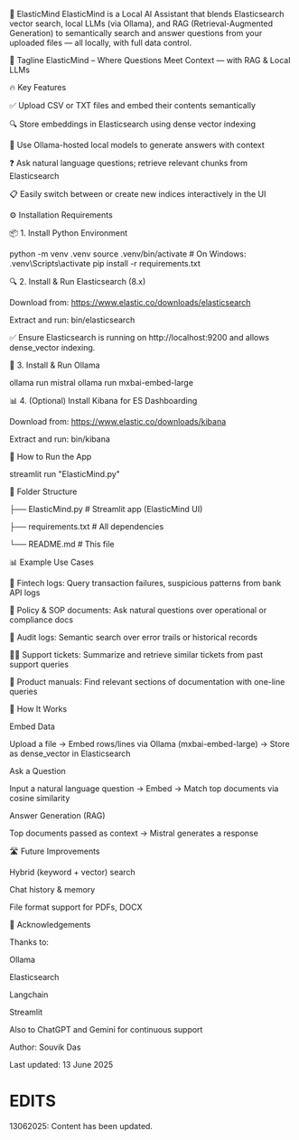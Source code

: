 🧠 ElasticMind
ElasticMind is a Local AI Assistant that blends Elasticsearch vector search, local LLMs (via Ollama), and RAG (Retrieval-Augmented Generation) to semantically search and answer questions from your uploaded files — all locally, with full data control.

🧩 Tagline
ElasticMind – Where Questions Meet Context — with RAG & Local LLMs

🔥 Key Features

✅ Upload CSV or TXT files and embed their contents semantically

🔍 Store embeddings in Elasticsearch using dense vector indexing

🧠 Use Ollama-hosted local models to generate answers with context

❓ Ask natural language questions; retrieve relevant chunks from Elasticsearch

📋 Easily switch between or create new indices interactively in the UI

⚙️ Installation Requirements

📦 1. Install Python Environment

python -m venv .venv
source .venv/bin/activate         # On Windows: .venv\Scripts\activate
pip install -r requirements.txt

🔍 2. Install & Run Elasticsearch (8.x)

Download from: https://www.elastic.co/downloads/elasticsearch

Extract and run: bin/elasticsearch

✅ Ensure Elasticsearch is running on http://localhost:9200 and allows dense_vector indexing.

🧠 3. Install & Run Ollama

ollama run mistral
ollama run mxbai-embed-large

📊 4. (Optional) Install Kibana for ES Dashboarding

 Download from: https://www.elastic.co/downloads/kibana

Extract and run: bin/kibana

🚀 How to Run the App

streamlit run "ElasticMind.py"


📁 Folder Structure

├── ElasticMind.py      # Streamlit app (ElasticMind UI)

├── requirements.txt               # All dependencies

└── README.md                      # This file

📊 Example Use Cases

🔁 Fintech logs: Query transaction failures, suspicious patterns from bank API logs

📄 Policy & SOP documents: Ask natural questions over operational or compliance docs

📜 Audit logs: Semantic search over error trails or historical records

🧑‍💻 Support tickets: Summarize and retrieve similar tickets from past support queries

🧾 Product manuals: Find relevant sections of documentation with one-line queries

🧠 How It Works

Embed Data

Upload a file → Embed rows/lines via Ollama (mxbai-embed-large) → Store as dense_vector in Elasticsearch

Ask a Question

Input a natural language question → Embed → Match top documents via cosine similarity

Answer Generation (RAG)

Top documents passed as context → Mistral generates a response

🛣️ Future Improvements

 Hybrid (keyword + vector) search
 
 Chat history & memory
 
 File format support for PDFs, DOCX

 🙏 Acknowledgements

Thanks to:

Ollama

Elasticsearch

Langchain

Streamlit

Also to ChatGPT and Gemini for continuous support

Author: Souvik Das

Last updated: 13 June 2025

# EDITS

13062025: Content has been updated.
